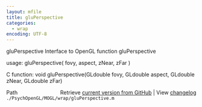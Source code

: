 ```yaml
---
layout: mfile
title: gluPerspective
categories:
  - wrap
encoding: UTF-8
---
```


gluPerspective  Interface to OpenGL function gluPerspective  

usage:  gluPerspective( fovy, aspect, zNear, zFar )  

C function:  void gluPerspective(GLdouble fovy, GLdouble aspect, GLdouble zNear, GLdouble zFar)  


<div class="code_header" style="text-align:right;">
  <span style="float:left;">Path&nbsp;&nbsp;</span> <span class="counter">Retrieve <a href=
  "https://raw.github.com/Psychtoolbox-3/Psychtoolbox-3/beta/./PsychOpenGL/MOGL/wrap/gluPerspective.m">current version from GitHub</a> | View <a href=
  "https://github.com/Psychtoolbox-3/Psychtoolbox-3/commits/beta/./PsychOpenGL/MOGL/wrap/gluPerspective.m">changelog</a></span>
</div>
<div class="code">
  <code>./PsychOpenGL/MOGL/wrap/gluPerspective.m</code>
</div>
